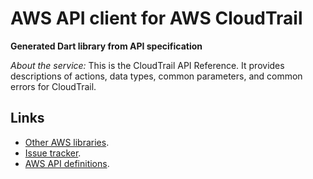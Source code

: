 # AWS API client for AWS CloudTrail

**Generated Dart library from API specification**

*About the service:*
This is the CloudTrail API Reference. It provides descriptions of actions,
data types, common parameters, and common errors for CloudTrail.

## Links

- [Other AWS libraries](https://github.com/agilord/aws_client/tree/master/generated).
- [Issue tracker](https://github.com/agilord/aws_client/issues).
- [AWS API definitions](https://github.com/aws/aws-sdk-js/tree/master/apis).
